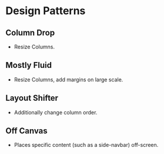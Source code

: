# Design Patterns

## Column Drop

* Resize Columns.

## Mostly Fluid

* Resize Columns, add margins on large scale.

## Layout Shifter

* Additionally change column order.

## Off Canvas

* Places specific content (such as a side-navbar) off-screen.
